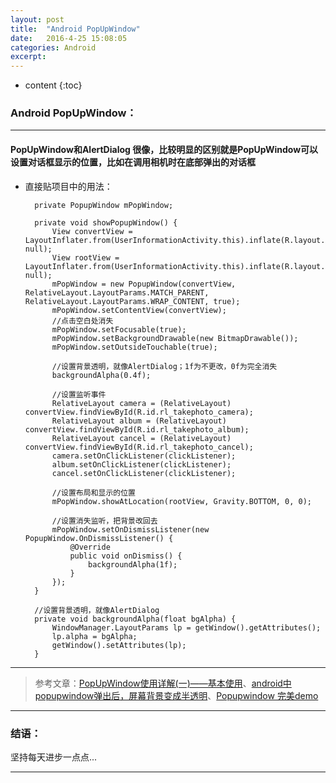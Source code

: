 ```yaml
---
layout: post
title:  "Android PopUpWindow"
date:   2016-4-25 15:08:05
categories: Android
excerpt: 
---
```


* content
{:toc}

### Android PopUpWindow： 

---

#### PopUpWindow和AlertDialog 很像，比较明显的区别就是PopUpWindow可以设置对话框显示的位置，比如在调用相机时在底部弹出的对话框

* 直接贴项目中的用法：
        
        private PopupWindow mPopWindow;
        
        private void showPopupWindow() {
            View convertView = LayoutInflater.from(UserInformationActivity.this).inflate(R.layout.usercenter_takephoto_dialog, null);
            View rootView = LayoutInflater.from(UserInformationActivity.this).inflate(R.layout.usercenter_activity_user_information, null);
            mPopWindow = new PopupWindow(convertView, RelativeLayout.LayoutParams.MATCH_PARENT, RelativeLayout.LayoutParams.WRAP_CONTENT, true);
            mPopWindow.setContentView(convertView);
            //点击空白处消失
            mPopWindow.setFocusable(true);
            mPopWindow.setBackgroundDrawable(new BitmapDrawable());            
            mPopWindow.setOutsideTouchable(true);
            
            //设置背景透明，就像AlertDialog；1f为不更改，0f为完全消失
            backgroundAlpha(0.4f);
            
            //设置监听事件
            RelativeLayout camera = (RelativeLayout) convertView.findViewById(R.id.rl_takephoto_camera);
            RelativeLayout album = (RelativeLayout) convertView.findViewById(R.id.rl_takephoto_album);
            RelativeLayout cancel = (RelativeLayout) convertView.findViewById(R.id.rl_takephoto_cancel);
            camera.setOnClickListener(clickListener);
            album.setOnClickListener(clickListener);
            cancel.setOnClickListener(clickListener);
            
            //设置布局和显示的位置
            mPopWindow.showAtLocation(rootView, Gravity.BOTTOM, 0, 0);
            
            //设置消失监听，把背景改回去
            mPopWindow.setOnDismissListener(new PopupWindow.OnDismissListener() {
                @Override
                public void onDismiss() {
                    backgroundAlpha(1f);
                }
            });
        }
        
        //设置背景透明，就像AlertDialog
        private void backgroundAlpha(float bgAlpha) {
            WindowManager.LayoutParams lp = getWindow().getAttributes();
            lp.alpha = bgAlpha;
            getWindow().setAttributes(lp);
        }

---


> 参考文章：[PopUpWindow使用详解(一)——基本使用](http://blog.csdn.net/harvic880925/article/details/49272285)、[android中popupwindow弹出后，屏幕背景变成半透明](http://blog.csdn.net/chenguang79/article/details/43016519)、[Popupwindow 完美demo](http://www.tuicool.com/articles/6RZBVvI)

---

### 结语：

坚持每天进步一点点...

---
